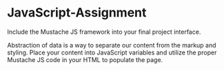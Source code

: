 # JavaScript-Assignment
Include the Mustache JS framework into your final project interface. 

Abstraction of data is a way to separate our content from the markup and styling.  Place your content into JavaScript variables and utilize the proper Mustache JS code in your HTML to populate the page.
